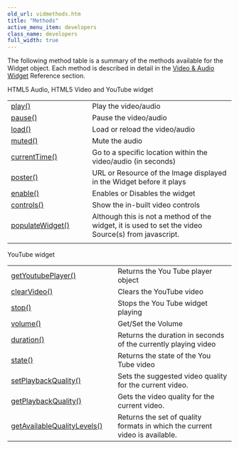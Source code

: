 ```yaml
---
old_url: vidmethods.htm
title: "Methods"
active_menu_item: developers
class_name: developers
full_width: true
---
```



The following method table is a summary of the methods available for the Widget object. Each method is described in detail in the [Video & Audio Widget](/developers/documentation/scripting-apis/client-api/widget-object-functions/video-audio-youtube-widget/) Reference section.

HTML5 Audio, HTML5 Video and YouTube widget

<table>
<tr>
<td width="182">
  <a href="/developers/documentation/scripting-apis/client-api/widget-object-functions/video-audio-youtube-widget/play">play()</a>

</td>
<td width="8">
</td>
<td width="752">
Play the video/audio

</td>
</tr>
<tr>
<td width="182">
  <a href="/developers/documentation/scripting-apis/client-api/widget-object-functions/video-audio-youtube-widget/pause">pause()</a>

</td>
<td width="8">
</td>
<td width="752">
Pause the video/audio

</td>
</tr>
<tr>
<td width="182">
  <a href="/developers/documentation/scripting-apis/client-api/widget-object-functions/video-audio-youtube-widget/load">load()</a>

</td>
<td width="8">
</td>
<td width="752">
Load or reload the video/audio

</td>
</tr>
<tr>
<td width="182">
  <a href="/developers/documentation/scripting-apis/client-api/widget-object-functions/video-audio-youtube-widget/muted">muted()</a>

</td>
<td width="8">
</td>
<td width="752">
Mute the audio

</td>
</tr>
<tr>
<td width="182">
  <a href="/developers/documentation/scripting-apis/client-api/widget-object-functions/video-audio-youtube-widget/currenttime">currentTime()</a>

</td>
<td width="8">
</td>
<td width="752">
Go to a specific location within the video/audio (in seconds)

</td>
</tr>
<tr>
<td width="182">
  <a href="/developers/documentation/scripting-apis/client-api/widget-object-functions/video-audio-youtube-widget/poster">poster()</a>

</td>
<td width="8">
</td>
<td width="752">
URL or Resource of the Image displayed in the Widget before it plays

</td>
</tr>
<tr>
<td width="182">
  <a href="/developers/documentation/scripting-apis/client-api/widget-object-functions/video-audio-youtube-widget/enable">enable()</a>

</td>
<td width="8">
</td>
<td width="752">
Enables or Disables the widget

</td>
</tr>
<tr>
<td width="182">
  <a href="/developers/documentation/scripting-apis/client-api/widget-object-functions/video-audio-youtube-widget/controls">controls()</a>

</td>
<td width="8">
</td>
<td width="752">
Show the in-built video controls

</td>
</tr>
<tr>
<td width="182">
  <a href="/developers/documentation/scripting-apis/client-api/widget-object-functions/video-audio-youtube-widget/vidpopulatewidget">populateWidget()</a>

</td>
<td width="8">
</td>
<td width="752">
Although this is not a method of the widget, it is used to set the video Source(s) from javascript.

</td>
</tr>
<tr>
<td width="182">
</td>
<td width="8">
</td>
<td width="752">
</td>
</tr>
</table>

YouTube widget

<table>
<tr>
<td width="182">
  <a href="/developers/documentation/scripting-apis/client-api/widget-object-functions/video-audio-youtube-widget/getyoutubeplayer">getYoutubePlayer()</a>

</td>
<td width="8">
</td>
<td width="752">
Returns the You Tube player object

</td>
</tr>
<tr>
<td width="182">
  <a href="/developers/documentation/scripting-apis/client-api/widget-object-functions/video-audio-youtube-widget/clearvideo">clearVideo()</a>

</td>
<td width="8">
</td>
<td width="752">
Clears the YouTube video

</td>
</tr>
<tr>
<td width="182">
  <a href="/developers/documentation/scripting-apis/client-api/widget-object-functions/video-audio-youtube-widget/stop">stop()</a>

</td>
<td width="8">
</td>
<td width="752">
Stops the You Tube widget playing

</td>
</tr>
<tr>
<td width="182">
  <a href="/developers/documentation/scripting-apis/client-api/widget-object-functions/video-audio-youtube-widget/volume">volume()</a>

</td>
<td width="8">
</td>
<td width="752">
Get/Set the Volume

</td>
</tr>
<tr>
<td width="182">
  <a href="/developers/documentation/scripting-apis/client-api/widget-object-functions/video-audio-youtube-widget/duration">duration()</a>

</td>
<td width="8">
</td>
<td width="752">
Returns the duration in seconds of the currently playing video

</td>
</tr>
<tr>
<td width="182">
  <a href="/developers/documentation/scripting-apis/client-api/widget-object-functions/video-audio-youtube-widget/state">state()</a>

</td>
<td width="8">
</td>
<td width="752">
Returns the state of the You Tube video

</td>
</tr>
<tr>
<td width="182">
  <a href="/developers/documentation/scripting-apis/client-api/widget-object-functions/video-audio-youtube-widget/setplaybackquality">setPlaybackQuality()</a>

</td>
<td width="8">
</td>
<td width="752">
Sets the suggested video quality for the current video.

</td>
</tr>
<tr>
<td width="182">
  <a href="/developers/documentation/scripting-apis/client-api/widget-object-functions/video-audio-youtube-widget/getplaybackquality">getPlaybackQuality()</a>

</td>
<td width="8">
</td>
<td width="752">
Gets the video quality for the current video.

</td>
</tr>
<tr>
<td width="182">
  <a href="/developers/documentation/scripting-apis/client-api/widget-object-functions/video-audio-youtube-widget/getavailablequalitylevels">getAvailableQualityLevels()</a>

</td>
<td width="8">
</td>
<td width="752">
Returns the set of quality formats in which the current video is available.

</td>
</tr>
</table>

